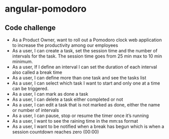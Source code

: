 # angular-pomodoro

## Code challenge

* As a Product Owner, want to roll out a Pomodoro clock web application to increase the productivity among our employees
* As a user, I can create a task, set the session time and the number of intervals for the task. The session time goes from 25 min max to 10 min minimum.
* As a user, If I define an interval I can set the duration of each interval also called a break time
* As a user, I can define more than one task and see the tasks list
* As a user, I can select which task I want to start and only one at a time can be triggered.
* As a user, I can mark as done a task
* As a user, I can delete a task either completed or not
* As a user, I can edit a task that is not marked as done, either the name or number of intervals
* As a user, I can pause, stop or resume the timer once it’s running
* As a user, I want to see the raining time in the mm:ss format
* As a user, I want to be notified when a break has begun which is when a session countdown reaches zero (00:00) 

